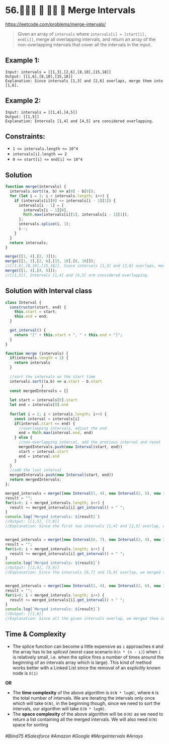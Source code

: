 # 56.👩🏽‍🦯 🔎 🧙‍♀️ 🌴 Merge Intervals

https://leetcode.com/problems/merge-intervals/

> Given an array of `intervals` where `intervals[i] = [start[i], end[i]]`, merge all overlapping intervals, and return an array of the non-overlapping intervals that cover all the intervals in the input.

## Example 1:
````
Input: intervals = [[1,3],[2,6],[8,10],[15,18]]
Output: [[1,6],[8,10],[15,18]]
Explanation: Since intervals [1,3] and [2,6] overlaps, merge them into [1,6].
````
## Example 2:
````
Input: intervals = [[1,4],[4,5]]
Output: [[1,5]]
Explanation: Intervals [1,4] and [4,5] are considered overlapping.
````
## Constraints:
- `1 <= intervals.length <= 10^4`
- `intervals[i].length == 2`
- `0 <= start[i] <= end[i] <= 10^4`

## Solution 
````js
function merge(intervals) {
  intervals.sort((a, b) => a[0] - b[0]);
  for (let i = 1; i < intervals.length; i++) {
    if (intervals[i][0] <= intervals[i - 1][1]) {
      intervals[i - 1] = [
        intervals[i - 1][0],
        Math.max(intervals[i][1], intervals[i - 1][1]),
      ];
      intervals.splice(i, 1);
      i--;
    }
  }
  return intervals;
}

merge([[1, 4],[2, 3]]);
merge([[1, 3],[2, 6],[15, 18],[8, 10]]);
//[[1,6],[8,10],[15,18]], Since intervals [1,3] and [2,6] overlaps, merge them into [1,6].
merge([[1, 4],[4, 5]]);
//[[1,5]], Intervals [1,4] and [4,5] are considered overlapping.
````

## Solution with Interval class
````js
class Interval {
  constructor(start, end) {
    this.start = start;
    this.end = end;
  }

  get_interval() {
    return "[" + this.start + ", " + this.end + "]";
  }
}

function merge (intervals) {
  if(intervals.length < 2) {
    return intervals
  }
  
  //sort the intervals on the start time
  intervals.sort((a,b) => a.start - b.start
                )
  const mergedIntervals = []
  
  let start = intervals[0].start
  let end = intervals[0].end
  
  for(let i = 1; i < intervals.length; i++) {
    const interval = intervals[i]
    if(interval.start <= end) {
      //overlapping intervals, adjust the end
      end = Math.max(interval.end, end)    
    } else {
      //non-overlapping intercal, add the precious interval and reset
      mergedIntervals.push(new Interval(start, end))
      start = interval.start
      end = interval.end
    }
  }
  //add the last interval
  mergedIntervals.push(new Interval(start, end))
  return mergedIntervals;
};

merged_intervals = merge([new Interval(1, 4), new Interval(2, 5), new Interval(7, 9)]);
result = "";
for(i=0; i < merged_intervals.length; i++) {
  result += merged_intervals[i].get_interval() + " ";
}
console.log(`Merged intervals: ${result}`)
//Output: [[1,5], [7,9]]
//Explanation: Since the first two intervals [1,4] and [2,5] overlap, we merged them into one [1,5].


merged_intervals = merge([new Interval(6, 7), new Interval(2, 4), new Interval(5, 9)]);
result = "";
for(i=0; i < merged_intervals.length; i++) {
  result += merged_intervals[i].get_interval() + " ";
}
console.log(`Merged intervals: ${result}`)
//Output: [[2,4], [5,9]]
//Explanation: Since the intervals [6,7] and [5,9] overlap, we merged them into one [5,9].


merged_intervals = merge([new Interval(1, 4), new Interval(2, 6), new Interval(3, 5)]);
result = "";
for(i=0; i < merged_intervals.length; i++) {
  result += merged_intervals[i].get_interval() + " ";
}
console.log(`Merged intervals: ${result}`)
//Output: [[1,6]]
//Explanation: Since all the given intervals overlap, we merged them into one.

````

## Time  & Complexity
- The splice function can become a little expensive as `i` approaches `0` and the array has to be <i>spliced</i> (worst case scenario `O(n * (n - i)`) when `i` is relatively small, i.e. when the splice fires a number of times around the beginning of an intervals array which is large). This kind of method works better with a Linked List since the removal of an explicitly known node is `O(1)`

<b>OR </b>

- The <b>time complexity</b> of the above algorithm is `O(N * logN)`, where `N` is the total number of intervals. We are iterating the intervals only once which will take `O(N)`, in the beginning though, since we need to sort the intervals, our algorithm will take `O(N * logN)`.
- The <b>space complexity</b> of the above algorithm will be `O(N)` as we need to return a list containing all the merged intervals. We will also need `O(N)` space for sorting

###### #Blind75 #Salesforce #Amazon #Google #MergeIntervals #Arrays 
